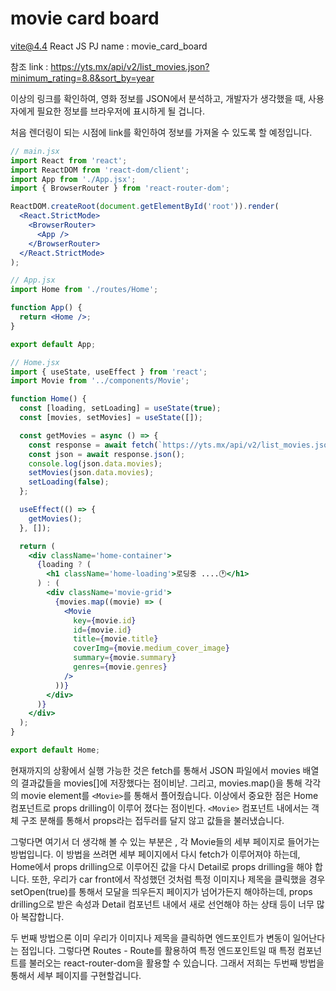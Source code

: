 # movie card board

vite@4.4
React
JS
PJ name : movie_card_board

참조 link :
https://yts.mx/api/v2/list_movies.json?minimum_rating=8.8&sort_by=year

이상의 링크를 확인하여, 영화 정보를 JSON에서 분석하고, 개발자가 생각했을 때, 사용자에게 필요한 정보를 브라우저에 표시하게 될 겁니다.

처음 렌더링이 되는 시점에 link를 확인하여 정보를 가져올 수 있도록 할 예정입니다.

```jsx
// main.jsx
import React from 'react';
import ReactDOM from 'react-dom/client';
import App from './App.jsx';
import { BrowserRouter } from 'react-router-dom';

ReactDOM.createRoot(document.getElementById('root')).render(
  <React.StrictMode>
    <BrowserRouter>
      <App />
    </BrowserRouter>
  </React.StrictMode>
);

// App.jsx
import Home from './routes/Home';

function App() {
  return <Home />;
}

export default App;

// Home.jsx
import { useState, useEffect } from 'react';
import Movie from '../components/Movie';

function Home() {
  const [loading, setLoading] = useState(true);
  const [movies, setMovies] = useState([]);

  const getMovies = async () => {
    const response = await fetch(`https://yts.mx/api/v2/list_movies.json?minimum_rating=8.8&sort_by=year`);
    const json = await response.json();
    console.log(json.data.movies);
    setMovies(json.data.movies);
    setLoading(false);
  };

  useEffect(() => {
    getMovies();
  }, []);

  return (
    <div className='home-container'>
      {loading ? (
        <h1 className='home-loading'>로딩중 ....🕐</h1>
      ) : (
        <div className='movie-grid'>
          {movies.map((movie) => (
            <Movie
              key={movie.id}
              id={movie.id}
              title={movie.title}
              coverImg={movie.medium_cover_image}
              summary={movie.summary}
              genres={movie.genres}
            />
          ))}
        </div>
      )}
    </div>
  );
}

export default Home;

```

현재까지의 상황에서 실행 가능한 것은 fetch를 통해서 JSON 파일에서 movies 배열의 결과값들을 movies[]에 저장했다는 점이비낟.
그리고, movies.map()을 통해 각각의 movie element를 `<Movie>`를 통해서 플어줬습니다.
이상에서 중요한 점은 Home 컴포넌트로 props drilling이 이루어 졌다는 점이빈다.
`<Movie>` 컴포넌트 내에서는 객체 구조 분해를 통해서 props라는 접두러를 달지 않고 값들을 불러냈습니다.

그렇다면 여기서 더 생각해 볼 수 있는 부분은 , 각 Movie들의 세부 페이지로 들어가는 방법입니다.
이 방법을 쓰려면 세부 페이지에서 다시 fetch가 이루어져야 하는데, Home에서 props drilling으로 이루어진 값을 다시 Detail로 props drilling을 해야 합니다.
또한, 우리가 car front에서 작성했던 것처럼 특정 이미지나 제목을 클릭했을 경우 setOpen(true)를 통해서 모달을 띄우든지 페이지가 넘어가든지 해야하는데, props drilling으로 받은 속성과 Detail 컴포넌트 내에서 새로 선언해야 하는 상태 등이 너무 많아 복잡합니다.

두 번째 방법으론 이미 우리가 이미지나 제목을 클릭하면 엔드포인트가 변동이 일어난다는 점입니다. 그렇다면 Routes - Route를 활용하여 특정 엔드포인트일 때 특정 컴포넌트를 불러오는 react-router-dom을 활용할 수 있습니다.
그래서 저희는 두번째 방법을 통해서 세부 페이지를 구현할겁니다.
